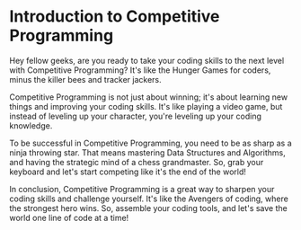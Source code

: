 # Introduction to Competitive Programming

Hey fellow geeks, are you ready to take your coding skills to the next level with Competitive Programming? It's like the Hunger Games for coders, minus the killer bees and tracker jackers.

Competitive Programming is not just about winning; it's about learning new things and improving your coding skills. It's like playing a video game, but instead of leveling up your character, you're leveling up your coding knowledge.

To be successful in Competitive Programming, you need to be as sharp as a ninja throwing star. That means mastering Data Structures and Algorithms, and having the strategic mind of a chess grandmaster. So, grab your keyboard and let's start competing like it's the end of the world!

In conclusion, Competitive Programming is a great way to sharpen your coding skills and challenge yourself. It's like the Avengers of coding, where the strongest hero wins. So, assemble your coding tools, and let's save the world one line of code at a time!
